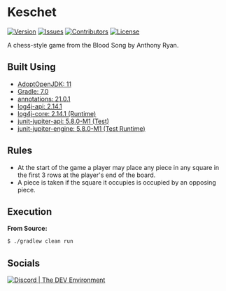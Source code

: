 # Keschet

[![Version](https://img.shields.io/github/tag-pre/Macro303/Keschet.svg?label=version&style=flat-square)](https://github.com/Macro303/Keschet/releases)
[![Issues](https://img.shields.io/github/issues/Macro303/Keschet.svg?style=flat-square)](https://github.com/Macro303/Keschet/issues)
[![Contributors](https://img.shields.io/github/contributors/Macro303/Keschet.svg?style=flat-square)](https://github.com/Macro303/Keschet/graphs/contributors)
[![License](https://img.shields.io/github/license/Macro303/Keschet.svg?style=flat-square)](https://opensource.org/licenses/MIT)

A chess-style game from the Blood Song by Anthony Ryan.

## Built Using

- [AdoptOpenJDK: 11](https://adoptopenjdk.net/)
- [Gradle: 7.0](https://gradle.org/)
- [annotations: 21.0.1](https://www.jetbrains.com/)
- [log4j-api: 2.14.1](https://logging.apache.org/log4j/2.x/)
- [log4j-core: 2.14.1 (Runtime)](https://logging.apache.org/log4j/2.x/)
- [junit-jupiter-api: 5.8.0-M1 (Test)](https://junit.org/junit5/)
- [junit-jupiter-engine: 5.8.0-M1 (Test Runtime)](https://junit.org/junit5/)

## Rules

- At the start of the game a player may place any piece in any square in the first 3 rows at the player's end of the board.
- A piece is taken if the square it occupies is occupied by an opposing piece.

## Execution

**From Source:**

```bash
$ ./gradlew clean run
```

## Socials

[![Discord | The DEV Environment](https://invidget.switchblade.xyz/618581423070117932)](https://discord.gg/nqGMeGg)
